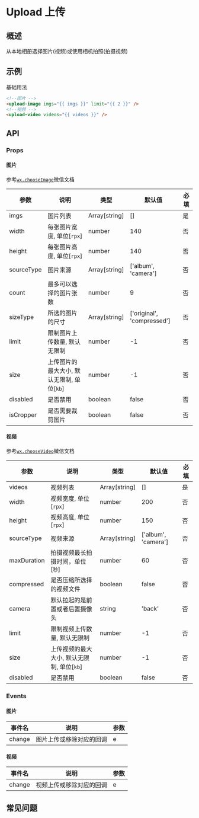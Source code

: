 # Upload 上传

## 概述

从本地相册选择图片(视频)或使用相机拍照(拍摄视频)

## 示例

基础用法

```html
<!--图片 -->
<upload-image imgs="{{ imgs }}" limit="{{ 2 }}" />
<!--视频 -->
<upload-video videos="{{ videos }}" />
```

## API

### Props

#### 图片

参考[`wx.chooseImage`](https://developers.weixin.qq.com/miniprogram/dev/api/media/image/wx.chooseImage.html)微信文档

| 参数       | 说明                                       | 类型          | 默认值                     | 必填 |
| ---------- | ------------------------------------------ | ------------- | -------------------------- | ---- |
| imgs       | 图片列表                                   | Array[string] | []                         | 是   |
| width      | 每张图片宽度, 单位[`rpx`]                  | number        | 140                        | 否   |
| height     | 每张图片高度, 单位[`rpx`]                  | number        | 140                        | 否   |
| sourceType | 图片来源                                   | Array[string] | ['album', 'camera']        | 否   |
| count      | 最多可以选择的图片张数                     | number        | 9                          | 否   |
| sizeType   | 所选的图片的尺寸                           | Array[string] | ['original', 'compressed'] | 否   |
| limit      | 限制图片上传数量, 默认无限制               | number        | -1                         | 否   |
| size       | 上传图片的最大大小, 默认无限制, 单位[`kb`] | number        | -1                         | 否   |
| disabled   | 是否禁用                                   | boolean       | false                      | 否   |
| isCropper  | 是否需要裁剪图片                           | boolean       | false                      | 否   |

#### 视频

参考[`wx.chooseVideo`](https://developers.weixin.qq.com/miniprogram/dev/api/media/video/wx.chooseVideo.html)微信文档

| 参数        | 说明                                       | 类型          | 默认值              | 必填 |
| ----------- | ------------------------------------------ | ------------- | ------------------- | ---- |
| videos      | 视频列表                                   | Array[string] | []                  | 是   |
| width       | 视频宽度, 单位[`rpx`]                      | number        | 200                 | 否   |
| height      | 视频高度, 单位[`rpx`]                      | number        | 150                 | 否   |
| sourceType  | 视频来源                                   | Array[string] | ['album', 'camera'] | 否   |
| maxDuration | 拍摄视频最长拍摄时间，单位[`秒`]           | number        | 60                  | 否   |
| compressed  | 是否压缩所选择的视频文件                   | boolean       | false               | 否   |
| camera      | 默认拉起的是前置或者后置摄像头             | string        | 'back'              | 否   |
| limit       | 限制视频上传数量, 默认无限制               | number        | -1                  | 否   |
| size        | 上传视频的最大大小, 默认无限制, 单位[`kb`] | number        | -1                  | 否   |
| disabled    | 是否禁用                                   | boolean       | false               | 否   |

### Events

#### 图片

| 事件名 | 说明                     | 参数 |
| ------ | ------------------------ | ---- |
| change | 图片上传或移除对应的回调 | e    |

#### 视频

| 事件名 | 说明                     | 参数 |
| ------ | ------------------------ | ---- |
| change | 视频上传或移除对应的回调 | e    |

## 常见问题
